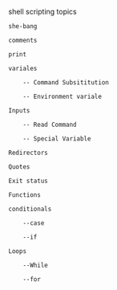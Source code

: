 shell scripting topics
    
    she-bang
    
    comments
    
    print
    
    variales
    
        -- Command Subsititution
    
        -- Environment variale
    
    Inputs
    
        -- Read Command
    
        -- Special Variable
    
    Redirectors
    
    Quotes
    
    Exit status
    
    Functions
    
    conditionals
    
        --case
    
        --if
    
    Loops
    
        --While
    
        --for